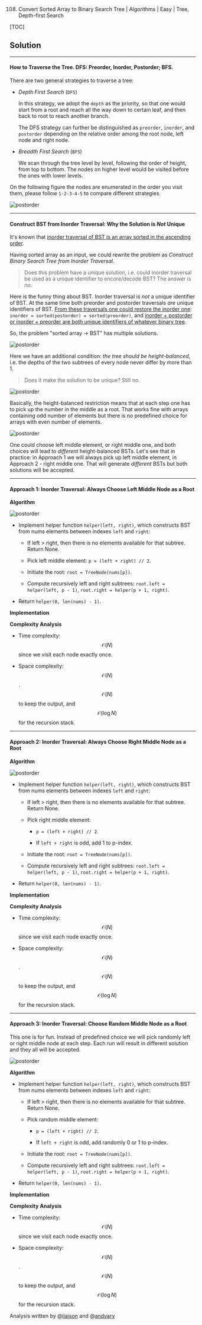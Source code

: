 108. Convert Sorted Array to Binary Search Tree | Algorithms | Easy | Tree, Depth-first Search

[TOC]

## Solution

--- 

#### How to Traverse the Tree. DFS: Preorder, Inorder, Postorder; BFS.

There are two general strategies to traverse a tree:
     
- *Depth First Search* (`DFS`)

    In this strategy, we adopt the `depth` as the priority, so that one
    would start from a root and reach all the way down to certain leaf,
    and then back to root to reach another branch.

    The DFS strategy can further be distinguished as
    `preorder`, `inorder`, and `postorder` depending on the relative order
    among the root node, left node and right node.
    
- *Breadth First Search* (`BFS`)

    We scan through the tree level by level, following the order of height,
    from top to bottom. The nodes on higher level would be visited before
    the ones with lower levels.
    
On the following figure the nodes are enumerated in the order you visit them,
please follow `1-2-3-4-5` to compare different strategies.

![postorder](../Figures/108/bfs_dfs.png)
 



---
#### Construct BST from Inorder Traversal: Why the Solution is _Not_ Unique 

It's known that [inorder traversal of BST is an array sorted in
the ascending order](https://leetcode.com/articles/delete-node-in-a-bst/).

Having sorted array as an input, we could rewrite the problem as
_Construct Binary Search Tree from Inorder Traversal_.

> Does this problem have a unique solution, i.e. could inorder traversal 
be used as a unique identifier to encore/decode BST? The answer is _no_. 

Here is the funny thing about BST. 
Inorder traversal is _not_ a unique identifier of BST.
At the same time both preorder and postorder traversals 
_are_ unique identifiers of BST. [From these traversals 
one could restore the inorder one](https://leetcode.com/articles/construct-bst-from-preorder-traversal/): 
`inorder = sorted(postorder) = sorted(preorder)`, 
and [inorder + postorder or inorder + preorder 
are both unique identifiers of whatever binary tree](https://leetcode.com/articles/construct-binary-tree-from-inorder-and-postorder-t/).

So, the problem "sorted array -> BST" has multiple solutions.

![postorder](../Figures/108/bst2.png)

Here we have an additional condition: _the tree should be height-balanced_, i.e.
the depths of the two subtrees of every node never differ by more than 1. 

> Does it make the solution to be unique? Still no.

![postorder](../Figures/108/height.png)

Basically, the height-balanced restriction means that at each step one has to 
pick up the number in the middle as a root. 
That works fine with arrays containing odd number of elements but 
there is no predefined choice for arrays with even number of elements.

![postorder](../Figures/108/pick.png)

One could choose left middle element, or right middle one, and both choices will
lead to _different_ height-balanced BSTs. Let's see that in practice: 
in Approach 1 we will always pick up left middle element, 
in Approach 2 - right middle one. 
That will generate _different_ BSTs but both solutions will be accepted.
 



---
#### Approach 1: Inorder Traversal: Always Choose Left Middle Node as a Root

**Algorithm**

![postorder](../Figures/108/left.png)

- Implement helper function `helper(left, right)`, 
which constructs BST from nums elements between indexes `left` and `right`:

    - If left > right, then there is no elements available for that subtree.
    Return None.
    
    - Pick left middle element: `p = (left + right) // 2`.
    
    - Initiate the root: `root = TreeNode(nums[p])`. 
    
    - Compute recursively left and right subtrees:
    `root.left = helper(left, p - 1)`, `root.right = helper(p + 1, right)`.
    
- Return `helper(0, len(nums) - 1)`.  

**Implementation**



**Complexity Analysis**

* Time complexity: $$\mathcal{O}(N)$$ since we visit each node exactly once.

* Space complexity: $$\mathcal{O}(N)$$. 
$$\mathcal{O}(N)$$ to keep the output, and $$\mathcal{O}(\log N)$$ for the recursion
stack. 
 



---
#### Approach 2: Inorder Traversal: Always Choose Right Middle Node as a Root

**Algorithm**

![postorder](../Figures/108/right.png)

- Implement helper function `helper(left, right)`, 
which constructs BST from nums elements between indexes `left` and `right`:

    - If left > right, then there is no elements available for that subtree.
    Return None.
    
    - Pick right middle element: 
        
        - `p = (left + right) // 2`.
    
        - If `left + right` is odd, add 1 to p-index.
    
    - Initiate the root: `root = TreeNode(nums[p])`. 
    
    - Compute recursively left and right subtrees:
    `root.left = helper(left, p - 1)`, `root.right = helper(p + 1, right)`.
    
- Return `helper(0, len(nums) - 1)`. 

**Implementation**



**Complexity Analysis**

* Time complexity: $$\mathcal{O}(N)$$ since we visit each node exactly once.

* Space complexity: $$\mathcal{O}(N)$$. 
$$\mathcal{O}(N)$$ to keep the output, and $$\mathcal{O}(\log N)$$ for the recursion
stack. 
 



---
#### Approach 3: Inorder Traversal: Choose Random Middle Node as a Root

This one is for fun. Instead of predefined choice we will pick 
randomly left or right middle node at each step. Each run will result in 
different solution and they all will be accepted. 

![postorder](../Figures/108/random.png)

**Algorithm**

- Implement helper function `helper(left, right)`, 
which constructs BST from nums elements between indexes `left` and `right`:

    - If left > right, then there is no elements available for that subtree.
    Return None.
    
    - Pick random middle element: 
        
        - `p = (left + right) // 2`.
    
        - If `left + right` is odd, add randomly 0 or 1 to p-index.
    
    - Initiate the root: `root = TreeNode(nums[p])`. 
    
    - Compute recursively left and right subtrees:
    `root.left = helper(left, p - 1)`, `root.right = helper(p + 1, right)`.
    
- Return `helper(0, len(nums) - 1)`. 

**Implementation**



**Complexity Analysis**

* Time complexity: $$\mathcal{O}(N)$$ since we visit each node exactly once.

* Space complexity: $$\mathcal{O}(N)$$. 
$$\mathcal{O}(N)$$ to keep the output, and $$\mathcal{O}(\log N)$$ for the recursion
stack. 


Analysis written by @[liaison](https://leetcode.com/liaison/)
and @[andvary](https://leetcode.com/andvary/)
